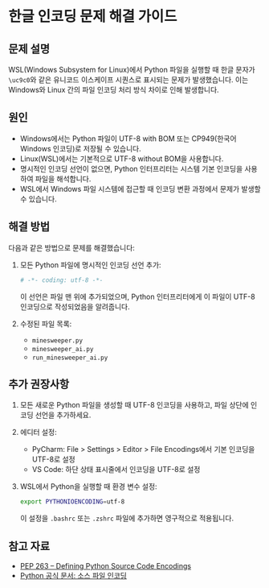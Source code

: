 # 한글 인코딩 문제 해결 가이드

## 문제 설명

WSL(Windows Subsystem for Linux)에서 Python 파일을 실행할 때 한글 문자가 `\uc9c0`와 같은 유니코드 이스케이프 시퀀스로 표시되는 문제가 발생했습니다. 이는 Windows와 Linux 간의 파일 인코딩 처리 방식 차이로 인해 발생합니다.

## 원인

- Windows에서는 Python 파일이 UTF-8 with BOM 또는 CP949(한국어 Windows 인코딩)로 저장될 수 있습니다.
- Linux(WSL)에서는 기본적으로 UTF-8 without BOM을 사용합니다.
- 명시적인 인코딩 선언이 없으면, Python 인터프리터는 시스템 기본 인코딩을 사용하여 파일을 해석합니다.
- WSL에서 Windows 파일 시스템에 접근할 때 인코딩 변환 과정에서 문제가 발생할 수 있습니다.

## 해결 방법

다음과 같은 방법으로 문제를 해결했습니다:

1. 모든 Python 파일에 명시적인 인코딩 선언 추가:
   ```python
   # -*- coding: utf-8 -*-
   ```
   
   이 선언은 파일 맨 위에 추가되었으며, Python 인터프리터에게 이 파일이 UTF-8 인코딩으로 작성되었음을 알려줍니다.

2. 수정된 파일 목록:
   - `minesweeper.py`
   - `minesweeper_ai.py`
   - `run_minesweeper_ai.py`

## 추가 권장사항

1. 모든 새로운 Python 파일을 생성할 때 UTF-8 인코딩을 사용하고, 파일 상단에 인코딩 선언을 추가하세요.

2. 에디터 설정:
   - PyCharm: File > Settings > Editor > File Encodings에서 기본 인코딩을 UTF-8로 설정
   - VS Code: 하단 상태 표시줄에서 인코딩을 UTF-8로 설정

3. WSL에서 Python을 실행할 때 환경 변수 설정:
   ```bash
   export PYTHONIOENCODING=utf-8
   ```
   이 설정을 `.bashrc` 또는 `.zshrc` 파일에 추가하면 영구적으로 적용됩니다.

## 참고 자료

- [PEP 263 – Defining Python Source Code Encodings](https://peps.python.org/pep-0263/)
- [Python 공식 문서: 소스 파일 인코딩](https://docs.python.org/3/tutorial/interpreter.html#source-code-encoding)